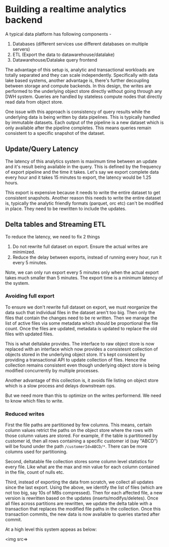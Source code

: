 # Building a realtime analytics backend

A typical data platform has following components -

1. Databases (different services use different databases on multiple servers)
2. ETL (Export the data to datawarehouse/datalake)
3. Datawarehouse/Datalake query frontend

The advantage of this setup is, analytic and transactional workloads are totally separated and they can scale independently. Specifically with data lake based systems, another advantage is, there's further decoupling between storage and compute backends. In this design, the writes are performed to the underlying object store directly without going through any DWH system. Queries are handled by stateless compute nodes that directly read data from object store.

One issue with this approach is consistency of query results while the underlying data is being written by data pipelines. This is typically handled by immutable datasets. Each output of the pipeline is a new dataset which is only available after the pipeline completes. This means queries remain consistent to a specific snapshot of the dataset.

## Update/Query Latency
The latency of this analytics system is maximum time between an update and it's result being available in the query. This is defined by the frequency of export pipeline and the time it takes. Let's say we export complete data every hour and it takes 15 minutes to export, the latency would be 1.25 hours.

This export is expensive because it needs to write the entire dataset to get consistent snapshots. Another reason this needs to write the entire dataset is, typically the analytic friendly formats (parquet, orc etc) can't be modified in place. They need to be rewritten to include the updates.

## Delta tables and Streaming ETL
To reduce the latency, we need to fix 2 things
1. Do not rewrite full dataset on export. Ensure the actual writes are minimized.
2. Reduce the delay between exports, instead of running every hour, run it every 5 minutes.

Note, we can only run export every 5 minutes only when the actual export takes much smaller than 5 minutes. The export time is a minimum latency of the system.

### Avoiding full export
To ensure we don't rewrite full dataset on export, we must reorganize the data such that individual files in the dataset aren't too big. Then only the files that contain the changes need to be re written. Then we manage the list of active files via some metadata which should be proportional the file count. Once the files are updated, metadata is updated to replace the old files with updated files.

This is what deltalake provides. The interface to raw object store is now replaced with an interface which now provides a consistesnt collection of objects stored in the underlying object store. It's kept consistent by providing a transactional API to update collection of files. Hence the collection remains consistent even though underlying object store is being modified concurrently by multiple processes.

Another advantage of this collection is, it avoids file listing on object store which is a slow process and delays downstream ops.

But we need more than this to optimize on the writes performend. We need to know which files to write.

### Reduced writes
First the file paths are partitioned by few columns. This means, certain column values retrict the paths on the object store where the rows with those column values are stored. For example, if the table is partitioned by customer id, then all rows containing a specific customer id (say "ABCD") will be found under the path `/customerId=ABCD/*`. There can be more columns used for partitioning.

Second, deltatable file collection stores some column level statistics for every file. Like what are the max and min value for each column contained in the file, count of nulls etc.

Third, instead of exporting the data from scratch, we collect all updates since the last export. Using the above, we identify the list of files (which are not too big, say 10s of MBs compressed). Then for each affected file, a new version is rewritten based on the updates (inserts/modifys/deletes). Once all files across partitions are rewritten, we update the delta table with a transaction that replaces the modified file paths in the collection. Once this transaction commits, the new data is now available to queries started after commit.

At a high level this system appeas as below:

<img src=>